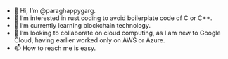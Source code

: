 - 👋 Hi, I’m @paraghappygarg.
- 👀 I’m interested in rust coding to avoid boilerplate code of C or C++.
- 🌱 I’m currently learning blockchain technology.
- 💞️ I’m looking to collaborate on cloud computing, as I am new to Google Cloud, having earlier worked only on AWS or Azure.
- 📫 How to reach me is easy.

<!---
paraghappygarg/paraghappygarg is a ✨ special ✨ repository because its `README.md` (this file) appears on your GitHub profile.
You can click the Preview link to take a look at your changes.
--->
